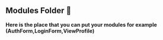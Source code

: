 ## Modules Folder 📁

**Here is the place that you can put your modules for example (AuthForm,LoginForm,ViewProfile)**
